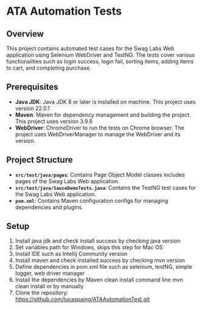 # ATA Automation Tests

## Overview

This project contains automated test cases for the Swag Labs Web application using Selenium WebDriver and TestNG. 
The tests cover various functionalities such as login success, login fail,  sorting items, adding items to cart, and completing purchase.

## Prerequisites

- **Java JDK**: Java JDK 8 or later is installed on machine. This project uses version 22.0.1
- **Maven**: Maven for dependency management and building the project. This project uses version 3.9.8
- **WebDriver**: ChromeDriver to run the tests on Chrome browser. The project uses WebDriverManager to manage the WebDriver and its version.

## Project Structure

- **`src/test/java/pages`**: Contains Page Object Model classes includes pages of the Swag Labs Web application.
- **`src/test/java/SauceDemoTests.java`**: Contains the TestNG test cases for the Swag Labs Web application.
- **`pom.xml`**: Contains Maven configuration configs for managing dependencies and plugins.

## Setup

1. Install java jdk and check install success by checking java version
2. Set variables path for Windows, skips this step for Mac OS
3. Install IDE such as Intellij Community version 
4. Install maven and check installed success by checking mvn version 
5. Define dependencies in pom.xml file such as selenium, testNG, simple logger, web driver manager
6. Install the dependencies by Maven clean install command line mvn clean install or by manually
7. Clone the repository: https://github.com/lucaspaing/ATAAutomationTest.git
